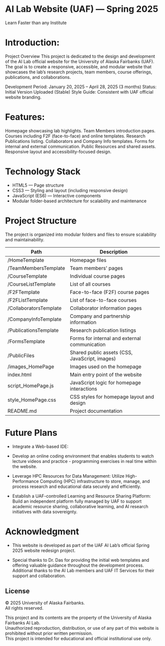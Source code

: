 # AI Lab Website (UAF) — Spring 2025
Learn Faster than any Institute

# Introduction:
Project Overview
This project is dedicated to the design and development of the AI Lab official website for the University of Alaska Fairbanks (UAF).
The goal is to create a responsive, accessible, and modular website that showcases the lab’s research projects, team members, course offerings, publications, and collaborations.

Development Period: January 20, 2025 – April 28, 2025 (3 months)
Status: Initial Version Uploaded (Stable)
Style Guide: Consistent with UAF official website branding.

# Features:
Homepage showcasing lab highlights.
Team Members introduction pages.
Courses including F2F (face-to-face) and online templates.
Research Publications listing.
Collaborators and Company Info templates.
Forms for internal and external communication.
Public Resources and shared assets.
Responsive layout and accessibility-focused design.

# Technology Stack
- HTML5 — Page structure
- CSS3 — Styling and layout (including responsive design)
- JavaScript (ES6) — Interactive components
- Modular folder-based architecture for scalability and maintenance

# Project Structure

The project is organized into modular folders and files to ensure scalability and maintainability.

| Path | Description |
| --- | --- |
| /HomeTemplate | Homepage files |
| /TeamMembersTemplate | Team members' pages |
| /CourseTemplate | Individual course pages |
| /CourseListTemplate | List of all courses |
| /F2FTemplate | Face-to-face (F2F) course pages |
| /F2FListTemplate | List of face-to-face courses |
| /CollaboratorsTemplate | Collaborator information pages |
| /CompanyInfoTemplate | Company and partnership information |
| /PublicationsTemplate | Research publication listings |
| /FormsTemplate | Forms for internal and external communication |
| /PublicFiles | Shared public assets (CSS, JavaScript, images) |
| /images_HomePage | Images used on the homepage |
| index.html | Main entry point of the website |
| script_HomePage.js | JavaScript logic for homepage interactions |
| style_HomePage.css | CSS styles for homepage layout and design |
| README.md | Project documentation |

# Future Plans
- Integrate a Web-based IDE:
- Develop an online coding environment that enables students to watch lecture videos and practice - programming exercises in real time within the website.

- Leverage HPC Resources for Data Management:
Utilize High-Performance Computing (HPC) infrastructure to store, manage, and process research and educational data securely and efficiently.

- Establish a UAF-controlled Learning and Resource Sharing Platform:
Build an independent platform fully managed by UAF to support academic resource sharing, collaborative learning, and AI research initiatives with data sovereignty.
# Acknowledgment
- This website is developed as part of the UAF AI Lab’s official Spring 2025 website redesign project.

- Special thanks to Dr. Das for providing the initial web templates and offering valuable guidance throughout the development process.
Additional thanks to the AI Lab members and UAF IT Services for their support and collaboration.
## License
© 2025 University of Alaska Fairbanks.  
All rights reserved.

This project and its contents are the property of the University of Alaska Fairbanks AI Lab.  
Unauthorized reproduction, distribution, or use of any part of this website is prohibited without prior written permission.  
This project is intended for educational and official institutional use only.
